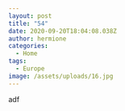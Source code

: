```yaml
---
layout: post
title: "54"
date: 2020-09-20T18:04:08.038Z
author: hermione
categories:
  - Home
tags:
  - Europe
image: /assets/uploads/16.jpg
---
```

adf